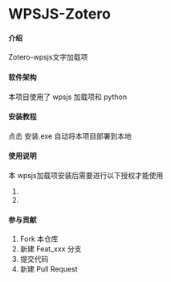# WPSJS-Zotero

#### 介绍
Zotero-wpsjs文字加载项

#### 软件架构
本项目使用了 wpsjs 加载项和 python


#### 安装教程

点击 安装.exe 自动将本项目部署到本地

#### 使用说明
本 wpsjs加载项安装后需要进行以下授权才能使用

1.  
2. 

#### 参与贡献

1.  Fork 本仓库
2.  新建 Feat_xxx 分支
3.  提交代码
4.  新建 Pull Request


